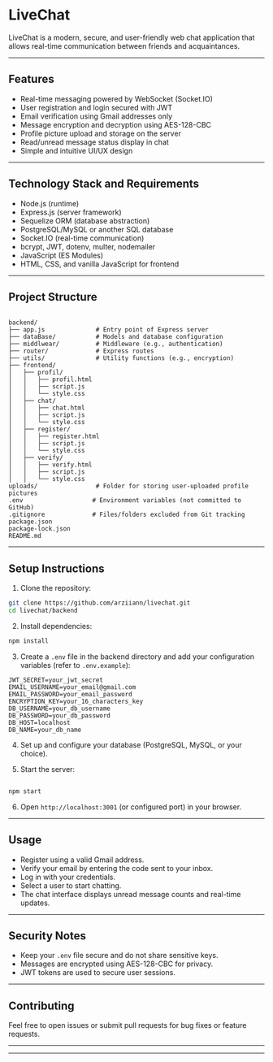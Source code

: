 # LiveChat

LiveChat is a modern, secure, and user-friendly web chat application that allows real-time communication between friends and acquaintances.

---

## Features

- Real-time messaging powered by WebSocket (Socket.IO)
- User registration and login secured with JWT
- Email verification using Gmail addresses only
- Message encryption and decryption using AES-128-CBC
- Profile picture upload and storage on the server
- Read/unread message status display in chat
- Simple and intuitive UI/UX design

---

## Technology Stack and Requirements

- Node.js (runtime)
- Express.js (server framework)
- Sequelize ORM (database abstraction)
- PostgreSQL/MySQL or another SQL database
- Socket.IO (real-time communication)
- bcrypt, JWT, dotenv, multer, nodemailer
- JavaScript (ES Modules)
- HTML, CSS, and vanilla JavaScript for frontend

---

## Project Structure

```

backend/
├── app.js              # Entry point of Express server
├── dataBase/           # Models and database configuration
├── middlwear/          # Middleware (e.g., authentication)
├── router/             # Express routes
├── utils/              # Utility functions (e.g., encryption)
├── frontend/
│   ├── profil/
│   │   ├── profil.html
│   │   ├── script.js
│   │   └── style.css
│   ├── chat/
│   │   ├── chat.html
│   │   ├── script.js
│   │   └── style.css
│   ├── register/
│   │   ├── register.html
│   │   ├── script.js
│   │   └── style.css
│   ├── verify/
│   │   ├── verify.html
│   │   ├── script.js
│   │   └── style.css
uploads/                # Folder for storing user-uploaded profile pictures
.env                   # Environment variables (not committed to GitHub)
.gitignore             # Files/folders excluded from Git tracking
package.json
package-lock.json
README.md

````

---

## Setup Instructions

1. Clone the repository:
```bash
git clone https://github.com/arziiann/livechat.git
cd livechat/backend
````

2. Install dependencies:

```bash
npm install
```

3. Create a `.env` file in the backend directory and add your configuration variables (refer to `.env.example`):

```env
JWT_SECRET=your_jwt_secret
EMAIL_USERNAME=your_email@gmail.com
EMAIL_PASSWORD=your_email_password
ENCRYPTION_KEY=your_16_characters_key
DB_USERNAME=your_db_username
DB_PASSWORD=your_db_password
DB_HOST=localhost
DB_NAME=your_db_name
```

4. Set up and configure your database (PostgreSQL, MySQL, or your choice).

5. Start the server:

```bash

npm start
```

6. Open `http://localhost:3001` (or configured port) in your browser.

---

## Usage

* Register using a valid Gmail address.
* Verify your email by entering the code sent to your inbox.
* Log in with your credentials.
* Select a user to start chatting.
* The chat interface displays unread message counts and real-time updates.

---

## Security Notes

* Keep your `.env` file secure and do not share sensitive keys.
* Messages are encrypted using AES-128-CBC for privacy.
* JWT tokens are used to secure user sessions.

---

## Contributing

Feel free to open issues or submit pull requests for bug fixes or feature requests.

---


---


